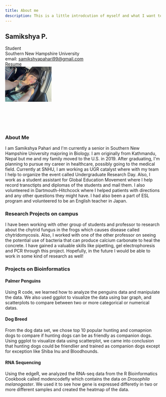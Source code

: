 ```yaml
---
title: About me
description: This is a little introdcution of myself and what I want to do in the future! 
---
```


## Samikshya P.

Student<br/>
Southern New Hampshire University <br/>
email: samikshyapahari99@gmail.com<br/>
[Resume](https://samikshyapahari.github.io/PagesBasic/SiteFiles/Resume/Resume.docx)
<br/>
<img src="SiteFiles/IMG_1841.jpeg" align="center" width=150> 


<br/>
<br/>
<br/>
<br/>

### About Me

I am Samikshya Pahari and I'm currently a senior in Southern New Hampshire University majoring in Biology. I am originally from Kathmandu, Nepal but me and my family moved to the U.S. in 2019. After graduating, I'm planning to pursue my career in healthcare, possibly going to the medical field. Currently at SNHU, I am working as UGR catalyst where with my team I help to organize the event called Undergraduate Research Day. Also, I work as a student assistant for Global Education Movement where I help record transctipts and diplomas of the students and mail them. I also volunteered in Dartmouth-Hitchcock where I helped patients with directions and any other questions they might have. I had also been a part of ESL program and volunteered to be an English teacher in Japan.

### Research Projects on campus

I have been working with other group of students and professor to research about the chytrid fungus in the frogs which causes disease called chytridomycosis. Also, I worked with one of the other professor on seeing the potential use of bacteria that can produce calcium carbonate to heal the concrete. I have gained a valuable skills like pipetting, gel electrophoresis and PCR through this project. Hopefully, in the future I would be able to work in some kind of research as well!

### Projects on Bioinformatics

#### Palmer Penguins

Using R code, we learned how to analyze the penguins data and manipulate the data. We also used ggplot to visualize the data using bar graph, and scatterplots to compare between two or more categorical or numerical datas. 

#### Dog Breed

From the dog data set, we chose top 10 popular hunting and comapnion dogs to compare if hunting dogs can be as friendly as companion dogs. Using ggplot to visualize data using scatterplot, we came into conclusion that hunting dogs could be friendlier and trained as companion dogs except for exception like Shiba Inu and Bloodhounds. 

#### RNA Sequencing

Using the edgeR, we analyzed the RNA-seq data from the R Bioinformatics Cookbook called modencodefly which contains the data on _Drosophila melanogaster_. We used it to see how gene is expressed differetly in two or more different samples and created the heatmap of the data. 



